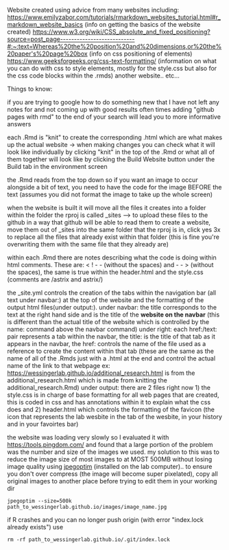 Website created using advice from many websites including: 
https://www.emilyzabor.com/tutorials/rmarkdown_websites_tutorial.html#r_markdown_website_basics (info on getting the basics of the website created)
https://www.w3.org/wiki/CSS_absolute_and_fixed_positioning?source=post_page---------------------------#:~:text=Whereas%20the%20position%20and%20dimensions,or%20the%20paper's%20page%20box (info on css positioning of elements)
https://www.geeksforgeeks.org/css-text-formatting/ (information on what you can do with css to style elements, mostly for the style.css but also for the css code blocks within the .rmds)
another website.. etc...

Things to know: 

if you are trying to google how to do something new that I have not left any notes for and not coming up with good results often times adding "github pages with rmd" to the end of your search will lead you to more informative answers

each .Rmd is "knit" to create the corresponding .html which are what makes up the actual website -> when making changes you can check what it will look like individually by clicking "knit" in the top of the .Rmd or what all of them together will look like by clicking the Build Website button under the Build tab in the environment screen

the .Rmd reads from the top down so if you want an image to occur alongside a bit of text, you need to have the code for the image BEFORE the text (assumes you did not format the image to take up the whole screen)

when the website is built it will move all the files it creates into a folder within the folder the rproj is called _sites --> to upload these files to the github in a way that github will be able to read them to create a website, move them out of _sites into the same folder that the rproj is in, click yes 3x to replace all the files that already exist within that folder (this is fine you're overwriting them with the same file that they already are)

within each .Rmd there are notes describing what the code is doing within html comments. These are: < ! - - (without the spaces) and - - > (without the spaces), the same is true within the header.html and the style.css (comments are  /astrix and astrix/)


the _site.yml controls the creation of the tabs within the navigation bar (all text under navbar:) at the top of the website and the formatting of the output html files(under output:).
  under navbar: the title corresponds to the text at the right hand side and is the title of the **website on the navbar** (this is different than the actual title of the website which is controlled by the name: command above the navbar command)
    under right: each href:/text: pair represents a tab within the navbar, the title: is the title of that tab as it appears in the navbar, the href: controls the name of the file used as a reference to create the content within that tab (these are the same as the name of all of the .Rmds just with a .html at the end and control the actual name of the link to that webpage ex: https://wessingerlab.github.io/additional_research.html is from the additional_research.html which is made from knitting the additional_research.Rmd)
  under output: there are 2 files right now 1) the style.css is in charge of base formatting for all web pages that are created, this is coded in css and has annotations within it to explain what the css does and 2) header.html which controls the formatting of the favicon (the icon that represents the lab wesbite in the tab of the wesbite, in your history and in your favoirtes bar)

the website was loading very slowly so I evaluated it with https://tools.pingdom.com/ and found that a large portion of the problem was the number and size of the images we used. my solution to this was to reduce the image size of most images to at MOST 500MB without losing image quality using [jpegoptim](https://www.omgubuntu.co.uk/2016/03/how-to-optimize-jpeg-command-line-linux) (installed on the lab computer).. to ensure you don't over compress (the image will become super pixelated), copy all original images to another place before trying to edit them in your working dir
```{R, echo=TRUE}
jpegoptim --size=500k path_to_wessingerlab.github.io/images/image_name.jpg
```
  
if R crashes and you can no longer push origin (with error "index.lock already exists") use

```{R, echo=TRUE}
rm -rf path_to_wessingerlab.github.io/.git/index.lock
```
  